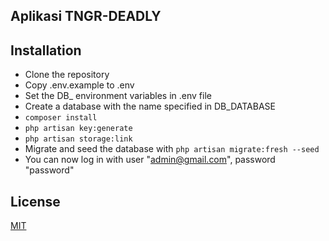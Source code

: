 ## Aplikasi TNGR-DEADLY

## Installation

-   Clone the repository
-   Copy .env.example to .env
-   Set the DB\_ environment variables in .env file
-   Create a database with the name specified in DB_DATABASE
-   `composer install`
-   `php artisan key:generate`
-   `php artisan storage:link`
-   Migrate and seed the database with `php artisan migrate:fresh --seed`
-   You can now log in with user "admin@gmail.com", password "password"

## License

[MIT](https://choosealicense.com/licenses/mit/)
